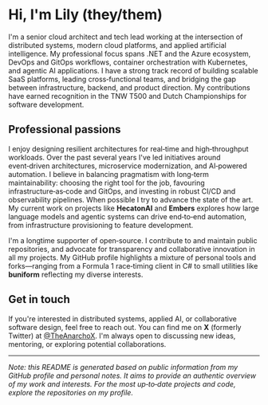 # Hi, I'm Lily (they/them)

I'm a senior cloud architect and tech lead working at the intersection of distributed systems, modern cloud platforms, and applied artificial intelligence. My professional focus spans .NET and the Azure ecosystem, DevOps and GitOps workflows, container orchestration with Kubernetes, and agentic AI applications. I have a strong track record of building scalable SaaS platforms, leading cross‑functional teams, and bridging the gap between infrastructure, backend, and product direction.  My contributions have earned recognition in the TNW T500 and Dutch Championships for software development.

## Professional passions

I enjoy designing resilient architectures for real‑time and high‑throughput workloads. Over the past several years I've led initiatives around event‑driven architectures, microservice modernization, and AI‑powered automation.  I believe in balancing pragmatism with long‑term maintainability: choosing the right tool for the job, favouring infrastructure‑as‑code and GitOps, and investing in robust CI/CD and observability pipelines.  When possible I try to advance the state of the art. My current work on projects like **HecatonAI** and **Embers** explores how large language models and agentic systems can drive end‑to‑end automation, from infrastructure provisioning to feature development.

I'm a longtime supporter of open‑source.  I contribute to and maintain public repositories, and advocate for transparency and collaborative innovation in all my projects.  My GitHub profile highlights a mixture of personal tools and forks—ranging from a Formula 1 race‑timing client in C# to small utilities like **buniform** reflecting my diverse interests.

## Get in touch

If you're interested in distributed systems, applied AI, or collaborative software design, feel free to reach out.  You can find me on **X** (formerly Twitter) at [@TheAnarchoX](https://twitter.com/TheAnarchoX).  I'm always open to discussing new ideas, mentoring, or exploring potential collaborations.

---

*Note: this README is generated based on public information from my GitHub profile and personal notes.  It aims to provide an authentic overview of my work and interests.  For the most up‑to‑date projects and code, explore the repositories on my profile.*
